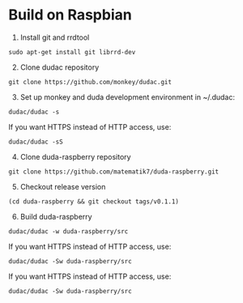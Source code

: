 # Build on Raspbian

1. Install git and rrdtool
```
sudo apt-get install git librrd-dev
```
2. Clone dudac repository
```
git clone https://github.com/monkey/dudac.git
```
3. Set up monkey and duda development environment in ~/.dudac:
```
dudac/dudac -s
```
If you want HTTPS instead of HTTP access, use:
```
dudac/dudac -sS
```
4. Clone duda-raspberry repository
```
git clone https://github.com/matematik7/duda-raspberry.git
```
5. Checkout release version
```
(cd duda-raspberry && git checkout tags/v0.1.1)
```
6. Build duda-raspberry
```
dudac/dudac -w duda-raspberry/src
```
If you want HTTPS instead of HTTP access, use:
```
dudac/dudac -Sw duda-raspberry/src
```
If you want HTTPS instead of HTTP access, use:
```
dudac/dudac -Sw duda-raspberry/src
```
